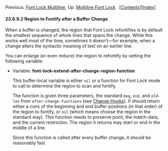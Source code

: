<!-- This is the GNU Emacs Lisp Reference Manual
corresponding to Emacs version 27.2.

Copyright (C) 1990-1996, 1998-2021 Free Software Foundation,
Inc.

Permission is granted to copy, distribute and/or modify this document
under the terms of the GNU Free Documentation License, Version 1.3 or
any later version published by the Free Software Foundation; with the
Invariant Sections being "GNU General Public License," with the
Front-Cover Texts being "A GNU Manual," and with the Back-Cover
Texts as in (a) below.  A copy of the license is included in the
section entitled "GNU Free Documentation License."

(a) The FSF's Back-Cover Text is: "You have the freedom to copy and
modify this GNU manual.  Buying copies from the FSF supports it in
developing GNU and promoting software freedom." -->

<!-- Created by GNU Texinfo 6.7, http://www.gnu.org/software/texinfo/ -->

Previous: [Font Lock Multiline](Font-Lock-Multiline.html), Up: [Multiline Font Lock](Multiline-Font-Lock.html)   \[[Contents](index.html#SEC_Contents "Table of contents")]\[[Index](Index.html "Index")]

#### 23.6.9.2 Region to Fontify after a Buffer Change

When a buffer is changed, the region that Font Lock refontifies is by default the smallest sequence of whole lines that spans the change. While this works well most of the time, sometimes it doesn’t—for example, when a change alters the syntactic meaning of text on an earlier line.

You can enlarge (or even reduce) the region to refontify by setting the following variable:

*   Variable: **font-lock-extend-after-change-region-function**

    This buffer-local variable is either `nil` or a function for Font Lock mode to call to determine the region to scan and fontify.

    The function is given three parameters, the standard `beg`, `end`, and `old-len` from `after-change-functions` (see [Change Hooks](Change-Hooks.html)). It should return either a cons of the beginning and end buffer positions (in that order) of the region to fontify, or `nil` (which means choose the region in the standard way). This function needs to preserve point, the match-data, and the current restriction. The region it returns may start or end in the middle of a line.

    Since this function is called after every buffer change, it should be reasonably fast.
